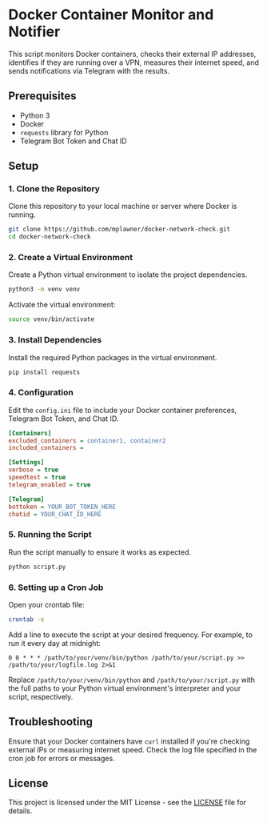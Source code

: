 # Docker Container Monitor and Notifier

This script monitors Docker containers, checks their external IP addresses, identifies if they are running over a VPN, measures their internet speed, and sends notifications via Telegram with the results.

## Prerequisites

- Python 3
- Docker
- `requests` library for Python
- Telegram Bot Token and Chat ID

## Setup

### 1. Clone the Repository

Clone this repository to your local machine or server where Docker is running.

```bash
git clone https://github.com/mplawner/docker-network-check.git
cd docker-network-check
```

### 2. Create a Virtual Environment

Create a Python virtual environment to isolate the project dependencies.

```bash
python3 -m venv venv
```

Activate the virtual environment:

```bash
source venv/bin/activate
```

### 3. Install Dependencies

Install the required Python packages in the virtual environment.

```bash
pip install requests
```

### 4. Configuration

Edit the `config.ini` file to include your Docker container preferences, Telegram Bot Token, and Chat ID.

```ini
[Containers]
excluded_containers = container1, container2
included_containers =

[Settings]
verbose = true
speedtest = true
telegram_enabled = true

[Telegram]
bottoken = YOUR_BOT_TOKEN_HERE
chatid = YOUR_CHAT_ID_HERE
```

### 5. Running the Script

Run the script manually to ensure it works as expected.

```bash
python script.py
```

### 6. Setting up a Cron Job

Open your crontab file:

```bash
crontab -e
```

Add a line to execute the script at your desired frequency. For example, to run it every day at midnight:

```cron
0 0 * * * /path/to/your/venv/bin/python /path/to/your/script.py >> /path/to/your/logfile.log 2>&1
```

Replace `/path/to/your/venv/bin/python` and `/path/to/your/script.py` with the full paths to your Python virtual environment's interpreter and your script, respectively.

## Troubleshooting

Ensure that your Docker containers have `curl` installed if you're checking external IPs or measuring internet speed. Check the log file specified in the cron job for errors or messages.

## License

This project is licensed under the MIT License - see the [LICENSE](LICENSE) file for details.

